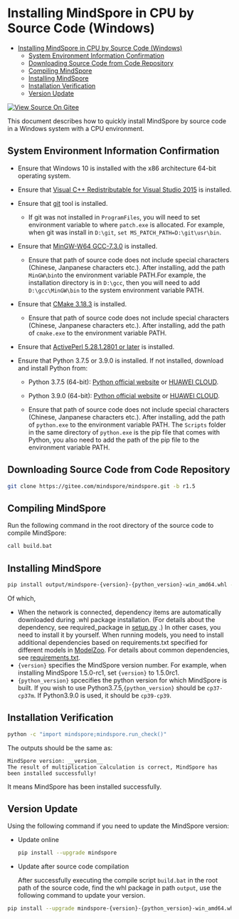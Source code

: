 ﻿# Installing MindSpore in CPU by Source Code (Windows)

<!-- TOC -->

- [Installing MindSpore in CPU by Source Code (Windows)](#installing-mindspore-in-cpu-by-source-code-windows)
    - [System Environment Information Confirmation](#system-environment-information-confirmation)
    - [Downloading Source Code from Code Repository](#downloading-source-code-from-code-repository)
    - [Compiling MindSpore](#compiling-mindspore)
    - [Installing MindSpore](#installing-mindspore)
    - [Installation Verification](#installing-verification)
    - [Version Update](#version-update)

<!-- /TOC -->

[![View Source On Gitee](https://gitee.com/mindspore/docs/raw/r1.5/resource/_static/logo_source_en.png)](https://gitee.com/mindspore/docs/blob/r1.5/install/mindspore_cpu_win_install_source_en.md)

This document describes how to quickly install MindSpore by source code in a Windows system with a CPU environment.

## System Environment Information Confirmation

- Ensure that Windows 10 is installed with the x86 architecture 64-bit operating system.

- Ensure that [Visual C++ Redistributable for Visual Studio 2015](https://www.microsoft.com/zh-CN/download/details.aspx?id=48145) is installed.

- Ensure that [git](https://github.com/git-for-windows/git/releases/download/v2.29.2.windows.2/Git-2.29.2.2-64-bit.exe) tool is installed.
    - If git was not installed in `ProgramFiles`, you will need to set environment variable to where `patch.exe` is allocated. For example, when git was install in `D:\git`, `set MS_PATCH_PATH=D:\git\usr\bin`.

- Ensure that [MinGW-W64 GCC-7.3.0](https://sourceforge.net/projects/mingw-w64/files/Toolchains%20targetting%20Win64/Personal%20Builds/mingw-builds/7.3.0/threads-posix/seh/x86_64-7.3.0-release-posix-seh-rt_v5-rev0.7z) is installed.
    - Ensure that path of source code does not include special characters (Chinese, Janpanese characters etc.). After installing, add the path `MinGW\bin`to the environment variable PATH.For example, the installation directory is in `D:\gcc`, then you will need to add `D:\gcc\MinGW\bin` to the system environment variable PATH.

- Ensure that [CMake 3.18.3](https://github.com/Kitware/Cmake/releases/tag/v3.18.3) is installed.
    - Ensure that path of source code does not include special characters (Chinese, Janpanese characters etc.). After installing, add the path of `cmake.exe` to the environment variable PATH.

- Ensure that [ActivePerl 5.28.1.2801 or later](https://downloads.activestate.com/ActivePerl/releases/5.28.1.2801/ActivePerl-5.28.1.2801-MSWin32-x64-24563874.exe) is installed.

- Ensure that Python 3.7.5 or 3.9.0 is installed. If not installed, download and install Python from:

    - Python 3.7.5 (64-bit): [Python official website](https://www.python.org/ftp/python/3.7.5/python-3.7.5-amd64.exe) or [HUAWEI CLOUD](https://mirrors.huaweicloud.com/python/3.7.5/python-3.7.5-amd64.exe).
    - Python 3.9.0 (64-bit): [Python official website](https://www.python.org/ftp/python/3.9.0/python-3.9.0-amd64.exe) or [HUAWEI CLOUD](https://mirrors.huaweicloud.com/python/3.9.0/python-3.9.0-amd64.exe).

    - Ensure that path of source code does not include special characters (Chinese, Janpanese characters etc.). After installing, add the path of `python.exe` to the environment variable PATH. The `Scripts` folder in the same directory of `python.exe` is the pip file that comes with Python, you also need to add the path of the pip file to the environment variable PATH.

## Downloading Source Code from Code Repository

```bash
git clone https://gitee.com/mindspore/mindspore.git -b r1.5
```

## Compiling MindSpore

Run the following command in the root directory of the source code to compile MindSpore:

```bash
call build.bat
```

## Installing MindSpore

```bash
pip install output/mindspore-{version}-{python_version}-win_amd64.whl -i https://pypi.tuna.tsinghua.edu.cn/simple
```

Of which,

- When the network is connected, dependency items are automatically downloaded during .whl package installation. (For details about the dependency, see required_package in [setup.py](https://gitee.com/mindspore/mindspore/blob/r1.5/setup.py) .) In other cases, you need to install it by yourself. When running models, you need to install additional dependencies based on requirements.txt specified for different models in [ModelZoo](https://gitee.com/mindspore/models/tree/r1.5/). For details about common dependencies, see [requirements.txt](https://gitee.com/mindspore/mindspore/blob/r1.5/requirements.txt).
- `{version}` specifies the MindSpore version number. For example, when installing MindSpore 1.5.0-rc1, set `{version}` to 1.5.0rc1.
- `{python_version}` spcecifies the python version for which MindSpore is built. If you wish to use Python3.7.5,`{python_version}` should be `cp37-cp37m`. If Python3.9.0 is used, it should be `cp39-cp39`.

## Installation Verification

```bash
python -c "import mindspore;mindspore.run_check()"
```

The outputs should be the same as:

```text
MindSpore version: __version__
The result of multiplication calculation is correct, MindSpore has been installed successfully!
```

It means MindSpore has been installed successfully.

## Version Update

Using the following command if you need to update the MindSpore version:

- Update online

    ```bash
    pip install --upgrade mindspore
    ```

- Update after source code compilation

    After successfully executing the compile script `build.bat` in the root path of the source code, find the whl package in path `output`, use the following command to update your version.

```bash
pip install --upgrade mindspore-{version}-{python_version}-win_amd64.whl
```
